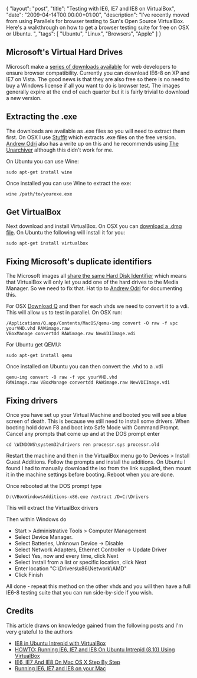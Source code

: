 {
  "layout": "post",
  "title": "Testing with IE6, IE7 and IE8 on VirtualBox",
  "date": "2009-04-14T00:00:00+01:00",
  "description": "I've recently moved from using Parallels for browser testing to Sun's Open Source VirtualBox. Here's a walkthrough on how to get a browser testing suite for free on OSX or Ubuntu. ",
  "tags": [
    "Ubuntu",
    "Linux",
    "Browsers",
    "Apple"
  ]
}

## Microsoft's Virtual Hard Drives

Microsoft make a [series of downloads available][1] for web developers to ensure browser compatibility. Currently you can download IE6-8 on XP and IE7 on Vista. The good news is that they are also free so there is no need to buy a Windows license if all you want to do is browser test. The images generally expire at the end of each quarter but it is fairly trivial to download a new version. 

## Extracting the .exe

The downloads are available as .exe files so you will need to extract them first. On OSX I use [Stuffit][2] which extracts .exe files on the free version. [Andrew Odri][3] also has a write up on this and he recommends using [The Unarchiver][4] although this didn't work for me.

On Ubuntu you can use Wine: 

    sudo apt-get install wine 

Once installed you can use Wine to extract the exe: 

    wine /path/to/yourexe.exe 

## Get VirtualBox

Next download and install VirtualBox. On OSX you can [download a .dmg file][5]. On Ubuntu the following will install it for you: 

    sudo apt-get install virtualbox 

## Fixing Microsoft's duplicate identifiers

The Microsoft images all [share the same Hard Disk Identifier][6] which means that VirtualBox will only let you add one of the hard drives to the Media Manager. So we need to fix that. Hat tip to [Andrew Odri][3] for documenting this.

For OSX [Download Q][7] and then for each vhds we need to convert it to a vdi. This will allow us to test in parallel. On OSX run: 

    /Applications/Q.app/Contents/MacOS/qemu-img convert -O raw -f vpc yourVHD.vhd RAWimage.raw 
    VBoxManage convertdd RAWimage.raw NewVDIImage.vdi 

For Ubuntu get QEMU: 

    sudo apt-get install qemu

Once installed on Ubuntu you can then convert the .vhd to a .vdi 

    qemu-img convert -O raw -f vpc yourVHD.vhd 
    RAWimage.raw VBoxManage convertdd RAWimage.raw NewVDIImage.vdi 

## Fixing drivers

Once you have set up your Virtual Machine and booted you will see a blue screen of death. This is because we still need to install some drivers. When booting hold down F8 and boot into Safe Mode with Command Prompt. Cancel any prompts that come up and at the DOS prompt enter 

    cd \WINDOWS\system32\drivers ren processr.sys processr.old

Restart the machine and then in the VirtualBox menu go to Devices > Install Guest Additions. Follow the prompts and install the additions. On Ubuntu I found I had to manually download the iso from the link supplied, then mount it in the machine settings before booting. Reboot when you are done. 

Once rebooted at the DOS prompt type 

    D:\VBoxWindowsAdditions-x86.exe /extract /D=C:\Drivers

This will extract the VirtualBox drivers

Then within Windows do

*   Start > Administrative Tools > Computer Management
*   Select Device Manager.
*   Select Batteries, Unknown Device -> Disable
*   Select Network Adapters, Ethernet Controller -> Update Driver
*   Select Yes, now and every time, click Next
*   Select Install from a list or specific location, click Next
*   Enter location "C:\Drivers\x86\Network\AMD"
*   Click Finish

All done - repeat this method on the other vhds and you will then have a full IE6-8 testing suite that you can run side-by-side if you wish.

## Credits

This article draws on knowledge gained from the following posts and I'm very grateful to the authors

*   [IE8 in Ubuntu Intrepid with VirtualBox][8]
*   [HOWTO: Running IE6, IE7 and IE8 On Ubuntu Intrepid (8.10) Using VirtualBox][9]
*   [IE6, IE7 And IE8 On Mac OS X Step By Step][3]
*   [Running IE6, IE7 and IE8 on your Mac][10]

 [1]: http://www.microsoft.com/downloads/details.aspx?FamilyId=21EABB90-958F-4B64-B5F1-73D0A413C8EF&displaylang=en
 [2]: http://my.smithmicro.com/mac/stuffit/index.html
 [3]: http://blog.affirmix.com/2009/04/01/ie6-ie7-and-ie8-on-mac-os-x-step-by-step/
 [4]: http://wakaba.c3.cx/s/apps/unarchiver.html
 [5]: http://www.virtualbox.org/wiki/Downloads
 [6]: http://forums.virtualbox.org/viewtopic.php?f=7&t=14976
 [7]: http://www.kju-app.org/
 [8]: http://primeval-soup.blogspot.com/2009/02/ie8-in-ubuntu-intrepid-with-virtual-box.html
 [9]: http://zytzagoo.net/blog/2009/03/20/howto-running-ie6-ie7-and-ie8-on-ubuntu-intrepid-810-using-virtualbox/
 [10]: http://blog.mozmonkey.com/2008/vpc-ie6-ie7-ie8-on-mac-os-x/
